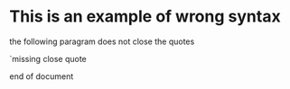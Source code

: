 # This is an example of wrong syntax

the following paragram does not close the quotes

`missing close quote

end of document